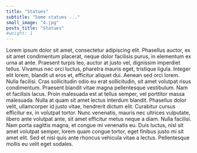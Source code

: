 ```yaml
---
title: "Statues"
subtitle: "Some statues ..."
small_image: "4.jpg"
posts_title: "Statues"
#weight: 1
---
```


Lorem ipsum dolor sit amet, consectetur adipiscing elit. Phasellus auctor, ex sit amet condimentum placerat, neque dolor facilisis purus, in elementum ex urna at ante. Praesent turpis leo, auctor at justo vel, dignissim imperdiet tellus. Vivamus nec orci luctus, pharetra mauris eget, tristique ligula. Integer elit lorem, blandit ut eros et, efficitur aliquet dui. Aenean sed orci lorem. Nulla facilisi. Cras sollicitudin odio eu erat sollicitudin, sit amet volutpat risus condimentum. Praesent blandit vitae magna pellentesque vestibulum. Nam et facilisis lacus. Proin malesuada est at tellus semper, vel porttitor massa malesuada.
Nulla at quam sit amet lectus interdum blandit. Phasellus dolor velit, ullamcorper id justo vitae, hendrerit dictum elit. Curabitur cursus efficitur ex, in volutpat tortor. Nunc venenatis, mauris nec ultrices vulputate, libero ante volutpat ante, sit amet efficitur metus neque a diam. Nulla facilisi. Nam porta sagittis magna, et congue mi venenatis eu. Duis luctus, nisl sit amet volutpat semper, lorem quam congue tortor, eget finibus justo mi sit amet elit. Sed et nisl quis ante rhoncus vehicula vitae a lectus. Pellentesque mollis eu velit eget sodales.
